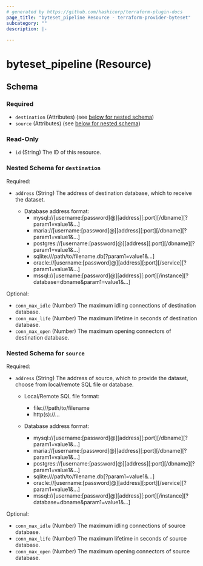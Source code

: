 ```yaml
---
# generated by https://github.com/hashicorp/terraform-plugin-docs
page_title: "byteset_pipeline Resource - terraform-provider-byteset"
subcategory: ""
description: |-
  
---
```


# byteset_pipeline (Resource)





<!-- schema generated by tfplugindocs -->
## Schema

### Required

- `destination` (Attributes) (see [below for nested schema](#nestedatt--destination))
- `source` (Attributes) (see [below for nested schema](#nestedatt--source))

### Read-Only

- `id` (String) The ID of this resource.

<a id="nestedatt--destination"></a>
### Nested Schema for `destination`

Required:

- `address` (String) The address of destination database, which to receive the dataset.

  - Database address format:
	- mysql://[username:[password]@][address][:port][/dbname][?param1=value1&...]
	- maria://[username:[password]@][address][:port][/dbname][?param1=value1&...]
	- postgres://[username:[password]@][address][:port][/dbname][?param1=value1&...]
	- sqlite:///path/to/filename.db[?param1=value1&...]
	- oracle://[username:[password]@][address][:port][/service][?param1=value1&...]
	- mssql://[username:[password]@][address][:port][/instance][?database=dbname&param1=value1&...]

Optional:

- `conn_max_idle` (Number) The maximum idling connections of destination database.
- `conn_max_life` (Number) The maximum lifetime in seconds of destination database.
- `conn_max_open` (Number) The maximum opening connectors of destination database.


<a id="nestedatt--source"></a>
### Nested Schema for `source`

Required:

- `address` (String) The address of source, which to provide the dataset, 
choose from local/remote SQL file or database.

  - Local/Remote SQL file format:
	- file:///path/to/filename
    - http(s)://...

  - Database address format:
	- mysql://[username:[password]@][address][:port][/dbname][?param1=value1&...]
	- maria://[username:[password]@][address][:port][/dbname][?param1=value1&...]
	- postgres://[username:[password]@][address][:port][/dbname][?param1=value1&...]
	- sqlite:///path/to/filename.db[?param1=value1&...]
	- oracle://[username:[password]@][address][:port][/service][?param1=value1&...]
	- mssql://[username:[password]@][address][:port][/instance][?database=dbname&param1=value1&...]

Optional:

- `conn_max_idle` (Number) The maximum idling connections of source database.
- `conn_max_life` (Number) The maximum lifetime in seconds of source database.
- `conn_max_open` (Number) The maximum opening connectors of source database.


